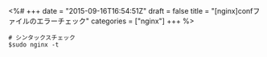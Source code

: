 <%#
+++
date = "2015-09-16T16:54:51Z"
draft = false
title = "[nginx]confファイルのエラーチェック"
categories = ["nginx"]
+++
%>


```
# シンタックスチェック
$sudo nginx -t
```
